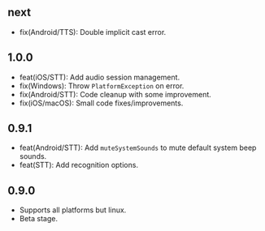 ## next
* fix(Android/TTS): Double implicit cast error.

## 1.0.0
* feat(iOS/STT): Add audio session management.
* fix(Windows): Throw `PlatformException` on error.
* fix(Android/STT): Code cleanup with some improvement.
* fix(iOS/macOS): Small code fixes/improvements.

## 0.9.1
* feat(Android/STT): Add `muteSystemSounds` to mute default system beep sounds.
* feat(STT): Add recognition options.

## 0.9.0

* Supports all platforms but linux.
* Beta stage.
